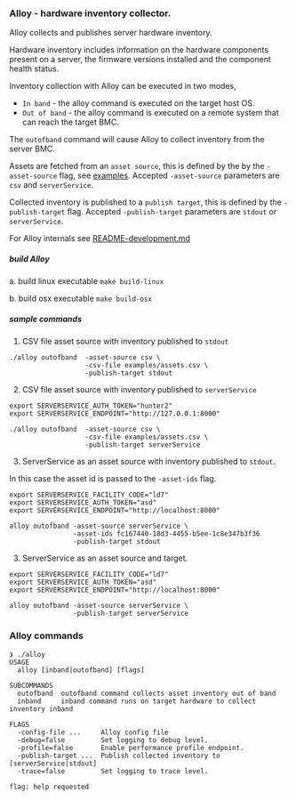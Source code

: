 ### Alloy - hardware inventory collector.

Alloy collects and publishes server hardware inventory.

Hardware inventory includes information on the hardware components present on a server,
the firmware versions installed and the component health status.

Inventory collection with Alloy can be executed in two modes,
 - `In band` - the alloy command is executed on the target host OS.
 - `Out of band` - the alloy command is executed on a remote system that can reach the target BMC.

The `outofband` command will cause Alloy to collect inventory from the server BMC.

Assets are fetched from an `asset source`, this is defined by the by the `-asset-source` flag,
see [examples](examples/assets.csv). Accepted `-asset-source` parameters are `csv` and `serverService`.

Collected inventory is published to a `publish target`, this is defined by the `-publish-target` flag. Accepted `-publish-target` parameters are `stdout` or `serverService`.

For Alloy internals see [README-development.md](docs/README-development.md)

##### build Alloy

a. build linux executable
`make build-linux`

b. build osx executable
`make build-osx`

##### sample commands

1. CSV file asset source with inventory published to `stdout`
```
./alloy outofband  -asset-source csv \
                   -csv-file examples/assets.csv \
                   -publish-target stdout
```

2. CSV file asset source with inventory published to `serverService`
```
export SERVERSERVICE_AUTH_TOKEN="hunter2"
export SERVERSERVICE_ENDPOINT="http://127.0.0.1:8000"

./alloy outofband  -asset-source csv \
                   -csv-file examples/assets.csv \
                   -publish-target serverService
```


3. ServerService as an asset source with inventory published to `stdout`.

In this case the asset id is passed to the `-asset-ids` flag.
```
export SERVERSERVICE_FACILITY_CODE="ld7"
export SERVERSERVICE_AUTH_TOKEN="asd"
export SERVERSERVICE_ENDPOINT="http://localhost:8000"

alloy outofband -asset-source serverService \
                -asset-ids fc167440-18d3-4455-b5ee-1c8e347b3f36
                -publish-target stdout
```

3. ServerService as an asset source and target.


```
export SERVERSERVICE_FACILITY_CODE="ld7"
export SERVERSERVICE_AUTH_TOKEN="asd"
export SERVERSERVICE_ENDPOINT="http://localhost:8000"

alloy outofband -asset-source serverService \
                -publish-target serverService
```

### Alloy commands

```
❯ ./alloy
USAGE
  alloy [inband|outofband] [flags]

SUBCOMMANDS
  outofband  outofband command collects asset inventory out of band
  inband     inband command runs on target hardware to collect inventory inband

FLAGS
  -config-file ...     Alloy config file
  -debug=false         Set logging to debug level.
  -profile=false       Enable performance profile endpoint.
  -publish-target ...  Publish collected inventory to [serverService|stdout]
  -trace=false         Set logging to trace level.

flag: help requested
```
